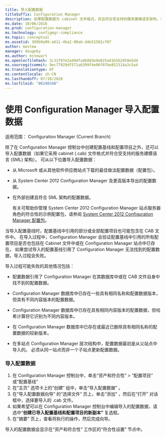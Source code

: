 ```yaml
---
title: 导入配置数据
titleSuffix: Configuration Manager
description: 如果配置数据为 cabinet 文件格式，并且符合受支持的服务建模语言架构，则将它导入。
ms.date: 10/06/2016
ms.prod: configuration-manager
ms.technology: configmgr-compliance
ms.topic: conceptual
ms.assetid: 309b9a09-a611-4ba2-90ab-dde51582cf87
author: mestew
manager: dougeby
ms.author: mstewart
ms.openlocfilehash: 3c31f97e2a494fa4b0d3e9e825a81b562859e5dd
ms.sourcegitcommit: 9ec77929df571a6399f4e06f07be852314a3c5a4
ms.translationtype: HT
ms.contentlocale: zh-CN
ms.lasthandoff: 07/10/2020
ms.locfileid: "86240348"
---
```

# <a name="import-configuration-data-with-configuration-manager"></a>使用 Configuration Manager 导入配置数据

适用范围：  Configuration Manager (Current Branch)

除了在 Configuration Manager 控制台中创建配置基线和配置项目之外，还可以导入配置数据（如果它采用 cabinet (.cab) 文件格式并符合受支持的服务建模语言 (SML) 架构）。 可从以下位置导入配置数据：  

- 从 Microsoft 或从其他软件供应商站点下载的最佳做法配置数据（配置包）。  

- 从 System Center 2012 Configuration Manager 及更高版本导出的配置数据。  

- 在外部创建且符合 SML 架构的配置数据。  

  有关可帮助你管理 System Center 2012 Configuration Manager 站点服务器角色的符合性的示例配置包，请参阅 [System Center 2012 Configuration Manager 配置包](https://www.microsoft.com/download/details.aspx?id=30710&WT.mc_id=rss_alldownloads_all)。  

当导入配置基线时，配置基线中引用的部分或全部配置项目也可能包含在 CAB 文件中。 在导入过程中，Configuration Manager 会验证配置基线中引用的所有配置项目是否也包括在 Cabinet 文件中或在 Configuration Manager 站点中已存在。 如果尝试导入的配置基线引用了 Configuration Manager 无法找到的配置数据，导入过程会失败。  

导入过程可能失败的其他情况包括：  

-   配置数据引用了 Configuration Manager 在其数据库中或在 CAB 文件自身中找不到的配置数据。  

-   Configuration Manager 数据库中已存在一些具有相同名称和配置数据版本，但具有不同内容版本的配置数据。  

-   Configuration Manager 数据库中已存在具有相同内容版本的配置数据，但哈希计算将它识别为不同内容版本。  

-   在 Configuration Manager 数据库中已存在或最近已删除具有相同名称的配置数据的较新版本。  

-   在多站点 Configuration Manager 层次结构中，配置数据最初是从父站点中导入的。 必须从同一站点而非一个子站点更新配置数据。  

### <a name="import-configuration-data"></a>导入配置数据  

1.  在 Configuration Manager 控制台中，单击“资产和符合性”   > “配置项目”  或“配置基线” 
2.  在“主页”  选项卡上的“创建”  组中，单击“导入配置数据”  。  
3.  在“导入配置数据向导”  的“选择文件”  页上，单击“添加”  ，然后在“打开”  对话框中，选择要导入的 .cab 文件。  
4.  如果希望可以在 Configuration Manager 控制台中编辑导入的配置数据，请选中“**创建已导入配置基线和配置项目的新副本”** 复选框。  
5.  在“摘要”  页上，查看将执行的操作，然后完成向导。  

导入的配置数据会显示在“资产和符合性”  工作区的“符合性设置”  节点中。  
